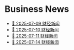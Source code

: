 # Business News

- [📰 2025-07-09 财经新闻](/posts/2025-07-09)
- [📰 2025-07-10 财经新闻](/posts/2025-07-10)
- [📰 2025-07-11 财经新闻](/posts/2025-07-11)
- [📰 2025-07-14 财经新闻](/posts/2025-07-14)